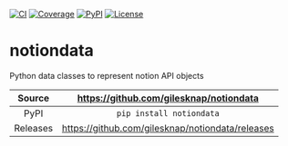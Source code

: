 [![CI](https://github.com/gilesknap/notiondata/actions/workflows/ci.yml/badge.svg)](https://github.com/gilesknap/notiondata/actions/workflows/ci.yml)
[![Coverage](https://codecov.io/gh/gilesknap/notiondata/branch/main/graph/badge.svg)](https://codecov.io/gh/gilesknap/notiondata)
[![PyPI](https://img.shields.io/pypi/v/notiondata.svg)](https://pypi.org/project/notiondata)
[![License](https://img.shields.io/badge/License-Apache%202.0-blue.svg)](https://opensource.org/licenses/Apache-2.0)

# notiondata

Python data classes to represent notion API objects

Source          | <https://github.com/gilesknap/notiondata>
:---:           | :---:
PyPI            | `pip install notiondata`
Releases        | <https://github.com/gilesknap/notiondata/releases>


